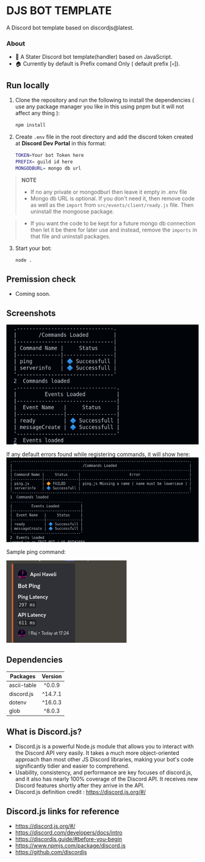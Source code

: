# DJS BOT TEMPLATE

A Discord bot template based on discordjs@latest.

### About
- 🏁 A Stater Discord bot template(handler) based on JavaScript.
- 🏠 Currently by default is Prefix comand Only ( default prefix [`<`]).

## Run locally 

1. Clone the repository and run the following to install the dependencies ( use any package manager you like in this using pnpm but it will not affect any thing ):
    ```bash
    npm install
    ```

2. Create `.env` file in the root directory and add the discord token created at **Discord Dev Portal** in this format:

    ```bash
    TOKEN=Your bot Token here
    PREFIX= guild id here
    MONGODBURL= mongo db url
    ```
  

> **NOTE**
>
> -  If no any private or mongodburl then leave it empty  in .env file 
> - Mongo db URL is optional. If you don't need it, then remove code as well as the `import` from `src/events/client/ready.js` file. Then uninstall the mongoose package.
 
>
> - If you want the code to be kept for a future mongo db connection then let it be there for later use and instead, remove the `imports` in that file and uninstall packages.


3. Start your bot:
    ```bash
    node .
    ```

## Premission check
- Coming soon.



## Screenshots

![A Console log of commands loaded](Screenshorts/after_loading_cmd_event.png)

If any default errors found while registering commands, it will show here: 
![A Erros log if any any default error found ](Screenshorts/pingerror.png)

Sample ping command:

![Sample ping command](Screenshorts/ping.png)


## Dependencies
| Packages  | Version |
| ------------- |:-------------:|
| ascii-table |^0.0.9|
| discord.js | ^14.7.1|
| dotenv | ^16.0.3|
| glob | ^8.0.3|


## What is Discord.js?
- Discord.js is a powerful Node.js  module that allows you to interact with the Discord API  very easily. It takes a much more object-oriented approach than most other JS Discord libraries, making your bot's code significantly tidier and easier to comprehend.
- Usability, consistency, and performance are key focuses of discord.js, and it also has nearly 100% coverage of the Discord API. It receives new Discord features shortly after they arrive in the API.
- Discord.js definition credit : https://discord.js.org/#/

## Discord.js links for reference
- https://discord.js.org/#/
- https://discord.com/developers/docs/intro
- https://discordjs.guide/#before-you-begin
- https://www.npmjs.com/package/discord.js
- https://github.com/discordjs
